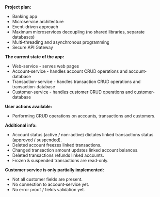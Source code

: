 **Project plan:**<br>

- Banking app <br>
- Microservice architecture <br>
- Event-driven approach <br>
- Maximum microservices decoupling (no shared libraries, separate databases)
- Multi-threading and asynchronous programming <br>
- Secure API Gateway <br>

**The current state of the app:**<br>

- Web-service - serves web pages <br>
- Account-service - handles account CRUD operations and account-database <br>
- Transaction-service - handles transaction CRUD operations and transaction-database <br>
- Customer-service - handles customer CRUD operations and customer-database <br>

**User actions available:** <br>

- Performing CRUD operations on accounts, transactions and customers.

**Additional info:**

- Account status (active / non-active) dictates linked transactions status (approved / suspended). <br>
- Deleted account freezes linked transactions. <br>
- Changed transaction amount updates linked account balances. <br>
- Deleted transactions refunds linked accounts. <br>
- Frozen & suspended transactions are read-only. <br>

**Customer service is only partially implemented:** 
- Not all customer fields are present. <br>
- No connection to account-service yet. <br>
- No error proof / fields validation yet. <br>